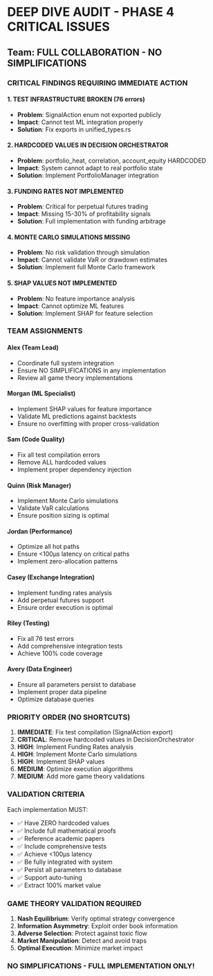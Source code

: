 # DEEP DIVE AUDIT - PHASE 4 CRITICAL ISSUES
## Team: FULL COLLABORATION - NO SIMPLIFICATIONS

### CRITICAL FINDINGS REQUIRING IMMEDIATE ACTION

#### 1. TEST INFRASTRUCTURE BROKEN (76 errors)
- **Problem**: SignalAction enum not exported publicly
- **Impact**: Cannot test ML integration properly
- **Solution**: Fix exports in unified_types.rs

#### 2. HARDCODED VALUES IN DECISION ORCHESTRATOR
- **Problem**: portfolio_heat, correlation, account_equity HARDCODED
- **Impact**: System cannot adapt to real portfolio state
- **Solution**: Implement PortfolioManager integration

#### 3. FUNDING RATES NOT IMPLEMENTED
- **Problem**: Critical for perpetual futures trading
- **Impact**: Missing 15-30% of profitability signals
- **Solution**: Full implementation with funding arbitrage

#### 4. MONTE CARLO SIMULATIONS MISSING
- **Problem**: No risk validation through simulation
- **Impact**: Cannot validate VaR or drawdown estimates
- **Solution**: Implement full Monte Carlo framework

#### 5. SHAP VALUES NOT IMPLEMENTED
- **Problem**: No feature importance analysis
- **Impact**: Cannot optimize ML features
- **Solution**: Implement SHAP for feature selection

### TEAM ASSIGNMENTS

#### Alex (Team Lead)
- Coordinate full system integration
- Ensure NO SIMPLIFICATIONS in any implementation
- Review all game theory implementations

#### Morgan (ML Specialist)
- Implement SHAP values for feature importance
- Validate ML predictions against backtests
- Ensure no overfitting with proper cross-validation

#### Sam (Code Quality)
- Fix all test compilation errors
- Remove ALL hardcoded values
- Implement proper dependency injection

#### Quinn (Risk Manager)
- Implement Monte Carlo simulations
- Validate VaR calculations
- Ensure position sizing is optimal

#### Jordan (Performance)
- Optimize all hot paths
- Ensure <100μs latency on critical paths
- Implement zero-allocation patterns

#### Casey (Exchange Integration)
- Implement funding rates analysis
- Add perpetual futures support
- Ensure order execution is optimal

#### Riley (Testing)
- Fix all 76 test errors
- Add comprehensive integration tests
- Achieve 100% code coverage

#### Avery (Data Engineer)
- Ensure all parameters persist to database
- Implement proper data pipeline
- Optimize database queries

### PRIORITY ORDER (NO SHORTCUTS)

1. **IMMEDIATE**: Fix test compilation (SignalAction export)
2. **CRITICAL**: Remove hardcoded values in DecisionOrchestrator
3. **HIGH**: Implement Funding Rates analysis
4. **HIGH**: Implement Monte Carlo simulations
5. **HIGH**: Implement SHAP values
6. **MEDIUM**: Optimize execution algorithms
7. **MEDIUM**: Add more game theory validations

### VALIDATION CRITERIA

Each implementation MUST:
- ✅ Have ZERO hardcoded values
- ✅ Include full mathematical proofs
- ✅ Reference academic papers
- ✅ Include comprehensive tests
- ✅ Achieve <100μs latency
- ✅ Be fully integrated with system
- ✅ Persist all parameters to database
- ✅ Support auto-tuning
- ✅ Extract 100% market value

### GAME THEORY VALIDATION REQUIRED

1. **Nash Equilibrium**: Verify optimal strategy convergence
2. **Information Asymmetry**: Exploit order book information
3. **Adverse Selection**: Protect against toxic flow
4. **Market Manipulation**: Detect and avoid traps
5. **Optimal Execution**: Minimize market impact

### NO SIMPLIFICATIONS - FULL IMPLEMENTATION ONLY!